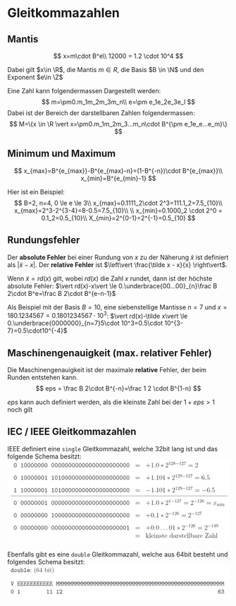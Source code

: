 # Gleitkommazahlen

## Mantis

$$
x=m\cdot B^e\\
12000 = 1.2 \cdot 10^4
$$

Dabei gilt $x\in \R$, die Mantis  $m \in R$, die Basis $B \in \N$  und den Exponent $e\in \Z$ 

Eine Zahl kann folgendermassen Dargestellt werden:
$$
m=\pm0.m_1m_2m_3m_n\\
e=\pm e_1e_2e_3e_l
$$
Dabei ist der Bereich der darstellbaren Zahlen folgendermassen: 
$$
M=\{x \in \R \vert x=\pm0.m_1m_2m_3...m_n\cdot B^{\pm e_1e_e...e_m}\}
$$

## Minimum und Maximum

$$
x_{max}=B^{e_{max}}-B^{e_{max}-n}=(1-B^{-n})\cdot B^{e_{max}}\\
x_{min}=B^{e_{min}-1}
$$



Hier ist ein Beispiel:
$$
B=2, n=4, 0 \le e \le 3\\
x_{max}=0.1111_2\cdot 2^3=111.1_2=7.5_{10}\\
x_{max}=2^3-2^{3-4}=8-0.5=7.5_{10}\\
\\
x_{min}=0.1000_2 \cdot 2^0 = 0.1_2=0.5_{10}\\
X_{min}=2^{0-1}=2^{-1}=0.5_{10}
$$

## Rundungsfehler

Der **absolute Fehler** bei einer Rundung von $x$ zu der Näherung $\tilde x$ ist definiert als $\vert \tilde x - x \vert$. Der **relative Fehler** ist $\left\vert \frac{\tilde x - x}{x} \right\vert$.

Wenn $\tilde x=rd(x)$ gilt, wobei $rd(x)$ die Zahl $x$ rundet, dann ist der höchste absolute Fehler: $\vert rd(x)-x\vert \le 0.\underbrace{00...00}_{n}\frac B 2\cdot B^e=\frac B 2\cdot B^{e-n-1}$

Als Beispiel mit der Basis $B=10$, eine siebenstellige Mantisse $n=7$ und $x=180.1234567=0.1801234567\cdot 10^3$: $\vert rd(x)-\tilde x\vert \le 0.\underbrace{0000000}_{n=7}5\cdot 10^3=0.5\cdot 10^{3-7}=0.5\cdot10^{-4}$

## Maschinengenauigkeit (max. relativer Fehler)

Die Maschinengenauigkeit ist der maximale **relative** Fehler, der beim Runden entstehen kann.
$$
eps = \frac B 2\cdot B^{-n}=\frac 1 2 \cdot B^{1-n}
$$

$eps$ kann auch definiert werden, als die kleinste Zahl bei der $1+eps>1$ noch gilt



## IEC / IEEE Gleitkommazahlen

IEEE definiert eine `single` Gleitkommazahl, welche 32bit lang ist und das folgende Schema besitzt:![image-20221002142126081](res/image-20221002142126081.png)

Ebenfalls gibt es eine `double` Gleitkommazahl, welche aus 64bit besteht und folgendes Schema besitzt: ![image-20221002142247822](res/image-20221002142247822.png)
